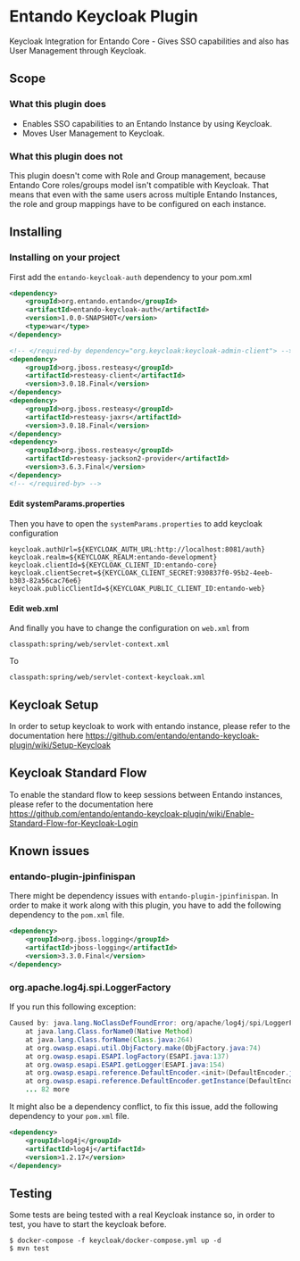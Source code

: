 # Entando Keycloak Plugin
Keycloak Integration for Entando Core - Gives SSO capabilities and also has User Management through Keycloak.

## Scope

### What this plugin does
* Enables SSO capabilities to an Entando Instance by using Keycloak.
* Moves User Management to Keycloak.

### What this plugin does not
This plugin doesn't come with Role and Group management, because Entando Core roles/groups model isn't compatible with Keycloak. That means that even with the same users across multiple Entando Instances, the role and group mappings have to be configured on each instance.

## Installing

### Installing on your project
First add the `entando-keycloak-auth` dependency to your pom.xml

```xml
<dependency>
    <groupId>org.entando.entando</groupId>
    <artifactId>entando-keycloak-auth</artifactId>
    <version>1.0.0-SNAPSHOT</version>
    <type>war</type>
</dependency>

<!-- </required-by dependency="org.keycloak:keycloak-admin-client"> -->
<dependency>
    <groupId>org.jboss.resteasy</groupId>
    <artifactId>resteasy-client</artifactId>
    <version>3.0.18.Final</version>
</dependency>
<dependency>
    <groupId>org.jboss.resteasy</groupId>
    <artifactId>resteasy-jaxrs</artifactId>
    <version>3.0.18.Final</version>
</dependency>
<dependency>
    <groupId>org.jboss.resteasy</groupId>
    <artifactId>resteasy-jackson2-provider</artifactId>
    <version>3.6.3.Final</version>
</dependency>
<!-- </required-by> -->
```

#### Edit systemParams.properties

Then you have to open the `systemParams.properties` to add keycloak configuration

```properties
keycloak.authUrl=${KEYCLOAK_AUTH_URL:http://localhost:8081/auth}
keycloak.realm=${KEYCLOAK_REALM:entando-development}
keycloak.clientId=${KEYCLOAK_CLIENT_ID:entando-core}
keycloak.clientSecret=${KEYCLOAK_CLIENT_SECRET:930837f0-95b2-4eeb-b303-82a56cac76e6}
keycloak.publicClientId=${KEYCLOAK_PUBLIC_CLIENT_ID:entando-web}
```

#### Edit web.xml

And finally you have to change the configuration on `web.xml` from
```
classpath:spring/web/servlet-context.xml
```

To 
```
classpath:spring/web/servlet-context-keycloak.xml
```

## Keycloak Setup
In order to setup keycloak to work with entando instance, please refer to the documentation here https://github.com/entando/entando-keycloak-plugin/wiki/Setup-Keycloak

## Keycloak Standard Flow
To enable the standard flow to keep sessions between Entando instances, please refer to the documentation here
https://github.com/entando/entando-keycloak-plugin/wiki/Enable-Standard-Flow-for-Keycloak-Login

## Known issues

### entando-plugin-jpinfinispan

There might be dependency issues with `entando-plugin-jpinfinispan`. In order to make it work along with this plugin, you have to add the following dependency to the `pom.xml` file.

```xml
<dependency>
    <groupId>org.jboss.logging</groupId>
    <artifactId>jboss-logging</artifactId>
    <version>3.3.0.Final</version>
</dependency>
```

### org.apache.log4j.spi.LoggerFactory

If you run this following exception:

```java
Caused by: java.lang.NoClassDefFoundError: org/apache/log4j/spi/LoggerFactory
	at java.lang.Class.forName0(Native Method)
	at java.lang.Class.forName(Class.java:264)
	at org.owasp.esapi.util.ObjFactory.make(ObjFactory.java:74)
	at org.owasp.esapi.ESAPI.logFactory(ESAPI.java:137)
	at org.owasp.esapi.ESAPI.getLogger(ESAPI.java:154)
	at org.owasp.esapi.reference.DefaultEncoder.<init>(DefaultEncoder.java:75)
	at org.owasp.esapi.reference.DefaultEncoder.getInstance(DefaultEncoder.java:59)
	... 82 more
```

It might also be a dependency conflict, to fix this issue, add the following dependency to your `pom.xml` file.

```xml
<dependency>
    <groupId>log4j</groupId>
    <artifactId>log4j</artifactId>
    <version>1.2.17</version>
</dependency>
```

## Testing
Some tests are being tested with a real Keycloak instance so, in order to test, you have to start the keycloak before.

```
$ docker-compose -f keycloak/docker-compose.yml up -d
$ mvn test
```
